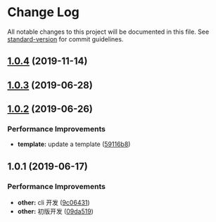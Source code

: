 # Change Log

All notable changes to this project will be documented in this file. See [standard-version](https://github.com/conventional-changelog/standard-version) for commit guidelines.

## [1.0.4](https://github.com/Nelayah/skeleton/compare/v1.0.3...v1.0.4) (2019-11-14)



## [1.0.3](https://github.com/Nelayah/skeleton/compare/v1.0.2...v1.0.3) (2019-06-28)



## [1.0.2](https://github.com/Nelayah/skeleton/compare/v1.0.1...v1.0.2) (2019-06-26)


### Performance Improvements

* **template:** update a template ([59116b8](https://github.com/Nelayah/skeleton/commit/59116b8))



## 1.0.1 (2019-06-17)


### Performance Improvements

* **other:** cli 开发 ([9c06431](https://github.com/Nelayah/skeleton/commit/9c06431))
* **other:** 初版开发 ([09da519](https://github.com/Nelayah/skeleton/commit/09da519))
